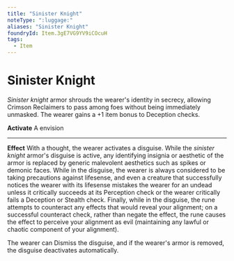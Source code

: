 ```yaml
---
title: "Sinister Knight"
noteType: ":luggage:"
aliases: "Sinister Knight"
foundryId: Item.3gE7VG9YV9iCOcuH
tags:
  - Item
---
```


# Sinister Knight

_Sinister knight_ armor shrouds the wearer's identity in secrecy, allowing Crimson Reclaimers to pass among foes without being immediately unmasked. The wearer gains a +1 item bonus to Deception checks.

**Activate** A envision

* * *

**Effect** With a thought, the wearer activates a disguise. While the _sinister knight_ armor's disguise is active, any identifying insignia or aesthetic of the armor is replaced by generic malevolent aesthetics such as spikes or demonic faces. While in the disguise, the wearer is always considered to be taking precautions against lifesense, and even a creature that successfully notices the wearer with its lifesense mistakes the wearer for an undead unless it critically succeeds at its Perception check or the wearer critically fails a Deception or Stealth check. Finally, while in the disguise, the rune attempts to counteract any effects that would reveal your alignment; on a successful counteract check, rather than negate the effect, the rune causes the effect to perceive your alignment as evil (maintaining any lawful or chaotic component of your alignment).

The wearer can Dismiss the disguise, and if the wearer's armor is removed, the disguise deactivates automatically.
